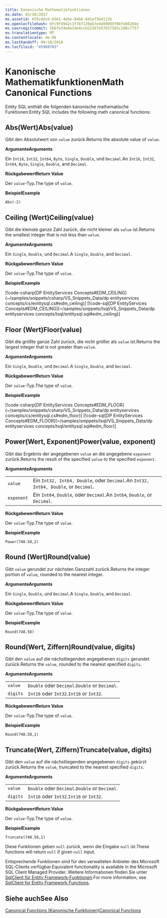 ```yaml
---
title: Kanonische Mathematikfunktionen
ms.date: 03/30/2017
ms.assetid: 6f6cddc6-b561-4ebe-84b6-841ef5b4113b
ms.openlocfilehash: 0fc9f4942c3f76f139ab7e4400005f0bfe80204e
ms.sourcegitcommit: 5bbfe34a9a14e4ccb22367e57b57585c208cf757
ms.translationtype: MT
ms.contentlocale: de-DE
ms.lasthandoff: 09/18/2018
ms.locfileid: "45969703"
---
```

# <a name="math-canonical-functions"></a><span data-ttu-id="40e31-102">Kanonische Mathematikfunktionen</span><span class="sxs-lookup"><span data-stu-id="40e31-102">Math Canonical Functions</span></span>

<span data-ttu-id="40e31-103">Entity SQL enthält die folgenden kanonische mathematische Funktionen:</span><span class="sxs-lookup"><span data-stu-id="40e31-103">Entity SQL includes the following math canonical functions:</span></span>
  
## <a name="absvalue"></a><span data-ttu-id="40e31-104">Abs(Wert)</span><span class="sxs-lookup"><span data-stu-id="40e31-104">Abs(value)</span></span>

<span data-ttu-id="40e31-105">Gibt den Absolutwert von `value` zurück.</span><span class="sxs-lookup"><span data-stu-id="40e31-105">Returns the absolute value of `value`.</span></span>

<span data-ttu-id="40e31-106">**Argumente**</span><span class="sxs-lookup"><span data-stu-id="40e31-106">**Arguments**</span></span>

<span data-ttu-id="40e31-107">Ein `Int16`, `Int32`, `Int64`, `Byte`, `Single`, `Double`, und `Decimal`.</span><span class="sxs-lookup"><span data-stu-id="40e31-107">An `Int16`, `Int32`, `Int64`, `Byte`, `Single`, `Double`, and `Decimal`.</span></span>

<span data-ttu-id="40e31-108">**Rückgabewert**</span><span class="sxs-lookup"><span data-stu-id="40e31-108">**Return Value**</span></span>

<span data-ttu-id="40e31-109">Der `value`-Typ.</span><span class="sxs-lookup"><span data-stu-id="40e31-109">The type of `value`.</span></span>

<span data-ttu-id="40e31-110">**Beispiel**</span><span class="sxs-lookup"><span data-stu-id="40e31-110">**Example**</span></span>

`Abs(-2)`

## <a name="ceilingvalue"></a><span data-ttu-id="40e31-111">Ceiling (Wert)</span><span class="sxs-lookup"><span data-stu-id="40e31-111">Ceiling(value)</span></span>

<span data-ttu-id="40e31-112">Gibt die kleinste ganze Zahl zurück, die nicht kleiner als `value` ist.</span><span class="sxs-lookup"><span data-stu-id="40e31-112">Returns the smallest integer that is not less than `value`.</span></span>

<span data-ttu-id="40e31-113">**Argumente**</span><span class="sxs-lookup"><span data-stu-id="40e31-113">**Arguments**</span></span>

<span data-ttu-id="40e31-114">Ein `Single`, `Double`, und `Decimal`.</span><span class="sxs-lookup"><span data-stu-id="40e31-114">A `Single`, `Double`, and `Decimal`.</span></span>

<span data-ttu-id="40e31-115">**Rückgabewert**</span><span class="sxs-lookup"><span data-stu-id="40e31-115">**Return Value**</span></span>

<span data-ttu-id="40e31-116">Der `value`-Typ.</span><span class="sxs-lookup"><span data-stu-id="40e31-116">The type of `value`.</span></span>

<span data-ttu-id="40e31-117">**Beispiel**</span><span class="sxs-lookup"><span data-stu-id="40e31-117">**Example**</span></span>

[!code-csharp[DP EntityServices Concepts#EDM_CEILING](~/samples/snippets/csharp/VS_Snippets_Data/dp entityservices concepts/cs/entitysql.cs#edm_ceiling)]
[!code-sql[DP EntityServices Concepts#EDM_CEILING](~/samples/snippets/tsql/VS_Snippets_Data/dp entityservices concepts/tsql/entitysql.sql#edm_ceiling)]

## <a name="floorvalue"></a><span data-ttu-id="40e31-118">Floor (Wert)</span><span class="sxs-lookup"><span data-stu-id="40e31-118">Floor(value)</span></span>

<span data-ttu-id="40e31-119">Gibt die größte ganze Zahl zurück, die nicht größer als `value` ist.</span><span class="sxs-lookup"><span data-stu-id="40e31-119">Returns the largest integer that is not greater than `value`.</span></span>

<span data-ttu-id="40e31-120">**Argumente**</span><span class="sxs-lookup"><span data-stu-id="40e31-120">**Arguments**</span></span>

<span data-ttu-id="40e31-121">Ein `Single`, `Double`, und `Decimal`.</span><span class="sxs-lookup"><span data-stu-id="40e31-121">A `Single`, `Double`, and `Decimal`.</span></span>

<span data-ttu-id="40e31-122">**Rückgabewert**</span><span class="sxs-lookup"><span data-stu-id="40e31-122">**Return Value**</span></span>

<span data-ttu-id="40e31-123">Der `value`-Typ.</span><span class="sxs-lookup"><span data-stu-id="40e31-123">The type of `value`.</span></span>

<span data-ttu-id="40e31-124">**Beispiel**</span><span class="sxs-lookup"><span data-stu-id="40e31-124">**Example**</span></span>

[!code-csharp[DP EntityServices Concepts#EDM_FLOOR](~/samples/snippets/csharp/VS_Snippets_Data/dp entityservices concepts/cs/entitysql.cs#edm_floor)]
[!code-sql[DP EntityServices Concepts#EDM_FLOOR](~/samples/snippets/tsql/VS_Snippets_Data/dp entityservices concepts/tsql/entitysql.sql#edm_floor)]

## <a name="powervalue-exponent"></a><span data-ttu-id="40e31-125">Power(Wert, Exponent)</span><span class="sxs-lookup"><span data-stu-id="40e31-125">Power(value, exponent)</span></span>

<span data-ttu-id="40e31-126">Gibt das Ergebnis der angegebenen `value` an die angegebene `exponent` zurück.</span><span class="sxs-lookup"><span data-stu-id="40e31-126">Returns the result of the specified `value` to the specified `exponent`.</span></span>

<span data-ttu-id="40e31-127">**Argumente**</span><span class="sxs-lookup"><span data-stu-id="40e31-127">**Arguments**</span></span>

|  |  |
|--|--|
|`value` | <span data-ttu-id="40e31-128">Ein `Int32, Int64, Double`, oder `Decimal`.</span><span class="sxs-lookup"><span data-stu-id="40e31-128">An `Int32, Int64, Double`, or `Decimal`.</span></span> |
|`exponent` | <span data-ttu-id="40e31-129">Ein `Int64`, `Double`, oder `Decimal`.</span><span class="sxs-lookup"><span data-stu-id="40e31-129">An `Int64`, `Double`, or `Decimal`.</span></span> |

<span data-ttu-id="40e31-130">**Rückgabewert**</span><span class="sxs-lookup"><span data-stu-id="40e31-130">**Return Value**</span></span>

<span data-ttu-id="40e31-131">Der `value`-Typ.</span><span class="sxs-lookup"><span data-stu-id="40e31-131">The type of `value`.</span></span>

<span data-ttu-id="40e31-132">**Beispiel**</span><span class="sxs-lookup"><span data-stu-id="40e31-132">**Example**</span></span>

`Power(748.58,2)`

## <a name="roundvalue"></a><span data-ttu-id="40e31-133">Round (Wert)</span><span class="sxs-lookup"><span data-stu-id="40e31-133">Round(value)</span></span>

<span data-ttu-id="40e31-134">Gibt `value` gerundet zur nächsten Ganzzahl zurück.</span><span class="sxs-lookup"><span data-stu-id="40e31-134">Returns the integer portion of `value`, rounded to the nearest integer.</span></span>

<span data-ttu-id="40e31-135">**Argumente**</span><span class="sxs-lookup"><span data-stu-id="40e31-135">**Arguments**</span></span>

<span data-ttu-id="40e31-136">Ein `Single`, `Double`, und `Decimal`.</span><span class="sxs-lookup"><span data-stu-id="40e31-136">A `Single`, `Double`, and `Decimal`.</span></span>

<span data-ttu-id="40e31-137">**Rückgabewert**</span><span class="sxs-lookup"><span data-stu-id="40e31-137">**Return Value**</span></span>

<span data-ttu-id="40e31-138">Der `value`-Typ.</span><span class="sxs-lookup"><span data-stu-id="40e31-138">The type of `value`.</span></span>

<span data-ttu-id="40e31-139">**Beispiel**</span><span class="sxs-lookup"><span data-stu-id="40e31-139">**Example**</span></span>

`Round(748.58)`

## <a name="roundvalue-digits"></a><span data-ttu-id="40e31-140">Round(Wert, Ziffern)</span><span class="sxs-lookup"><span data-stu-id="40e31-140">Round(value, digits)</span></span>

<span data-ttu-id="40e31-141">Gibt den `value` auf die nächstliegenden angegebenen `digits` gerundet zurück.</span><span class="sxs-lookup"><span data-stu-id="40e31-141">Returns the `value`, rounded to the nearest specified `digits`.</span></span>

<span data-ttu-id="40e31-142">**Argumente**</span><span class="sxs-lookup"><span data-stu-id="40e31-142">**Arguments**</span></span>

|  |  |
|--|--|
|`value`|<span data-ttu-id="40e31-143">`Double` oder `Decimal`.</span><span class="sxs-lookup"><span data-stu-id="40e31-143">`Double` or `Decimal`.</span></span>|
|`digits`|<span data-ttu-id="40e31-144">`Int16` oder `Int32`.</span><span class="sxs-lookup"><span data-stu-id="40e31-144">`Int16` or `Int32`.</span></span>|

<span data-ttu-id="40e31-145">**Rückgabewert**</span><span class="sxs-lookup"><span data-stu-id="40e31-145">**Return Value**</span></span>

<span data-ttu-id="40e31-146">Der `value`-Typ.</span><span class="sxs-lookup"><span data-stu-id="40e31-146">The type of `value`.</span></span>

<span data-ttu-id="40e31-147">**Beispiel**</span><span class="sxs-lookup"><span data-stu-id="40e31-147">**Example**</span></span>

`Round(748.58,1)`

## <a name="truncatevalue-digits"></a><span data-ttu-id="40e31-148">Truncate(Wert, Ziffern)</span><span class="sxs-lookup"><span data-stu-id="40e31-148">Truncate(value, digits)</span></span>

<span data-ttu-id="40e31-149">Gibt den `value` auf die nächstliegenden angegebenen `digits` gekürzt zurück.</span><span class="sxs-lookup"><span data-stu-id="40e31-149">Returns the `value`, truncated to the nearest specified `digits`.</span></span>

<span data-ttu-id="40e31-150">**Argumente**</span><span class="sxs-lookup"><span data-stu-id="40e31-150">**Arguments**</span></span>

|  |  |
|--|--|
|`value`|<span data-ttu-id="40e31-151">`Double` oder `Decimal`.</span><span class="sxs-lookup"><span data-stu-id="40e31-151">`Double` or `Decimal`.</span></span>|
|`digits`|<span data-ttu-id="40e31-152">`Int16` oder `Int32`.</span><span class="sxs-lookup"><span data-stu-id="40e31-152">`Int16` or `Int32`.</span></span>|

<span data-ttu-id="40e31-153">**Rückgabewert**</span><span class="sxs-lookup"><span data-stu-id="40e31-153">**Return Value**</span></span>

<span data-ttu-id="40e31-154">Der `value`-Typ.</span><span class="sxs-lookup"><span data-stu-id="40e31-154">The type of `value`.</span></span>

<span data-ttu-id="40e31-155">**Beispiel**</span><span class="sxs-lookup"><span data-stu-id="40e31-155">**Example**</span></span>

`Truncate(748.58,1)`  
  
 <span data-ttu-id="40e31-156">Diese Funktionen geben `null` zurück, wenn die Eingabe `null` ist.</span><span class="sxs-lookup"><span data-stu-id="40e31-156">These functions will return `null` if given `null` input.</span></span>  
  
 <span data-ttu-id="40e31-157">Entsprechende Funktionen sind für den verwalteten Anbieter des Microsoft SQL-Clients verfügbar.</span><span class="sxs-lookup"><span data-stu-id="40e31-157">Equivalent functionality is available in the Microsoft SQL Client Managed Provider.</span></span> <span data-ttu-id="40e31-158">Weitere Informationen finden Sie unter [SqlClient für Entity Framework-Funktionen](../../../../../../docs/framework/data/adonet/ef/sqlclient-for-ef-functions.md).</span><span class="sxs-lookup"><span data-stu-id="40e31-158">For more information, see [SqlClient for Entity Framework Functions](../../../../../../docs/framework/data/adonet/ef/sqlclient-for-ef-functions.md).</span></span>  
  
## <a name="see-also"></a><span data-ttu-id="40e31-159">Siehe auch</span><span class="sxs-lookup"><span data-stu-id="40e31-159">See Also</span></span>  
 [<span data-ttu-id="40e31-160">Canonical Functions (Kanonische Funktionen)</span><span class="sxs-lookup"><span data-stu-id="40e31-160">Canonical Functions</span></span>](../../../../../../docs/framework/data/adonet/ef/language-reference/canonical-functions.md)
